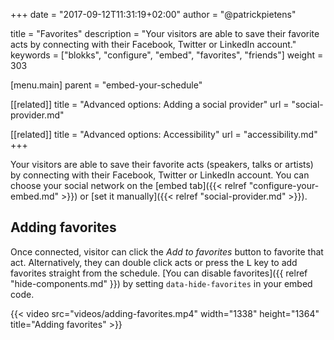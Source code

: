 +++
date            = "2017-09-12T11:31:19+02:00"
author          = "@patrickpietens"

title           = "Favorites"
description     = "Your visitors are able to save their favorite acts by connecting with their Facebook, Twitter or LinkedIn account."
keywords        = ["blokks", "configure", "embed", "favorites", "friends"]
weight          = 303

[menu.main]
parent          = "embed-your-schedule"

[[related]]
title = "Advanced options: Adding a social provider"
url = "social-provider.md"

[[related]]
title = "Advanced options: Accessibility"
url = "accessibility.md"
+++

Your visitors are able to save their favorite acts (speakers, talks or artists) <!-- and see where their friends are going --> by connecting with their Facebook, Twitter or LinkedIn account. You can choose your social network on the [embed tab]({{< relref "configure-your-embed.md" >}}) or [set it manually]({{< relref "social-provider.md" >}}).

## Adding favorites
Once connected, visitor can click the *Add to favorites* button to favorite that act. Alternatively, they can double click acts or press the <kbd>L</kbd> key to add favorites straight from the schedule. [You can disable favorites]({{ relref "hide-components.md" }}) by setting `data-hide-favorites` in your embed code.

{{< video src="videos/adding-favorites.mp4" width="1338" height="1364" title="Adding favorites" >}}

<!-- ## Friend activity
If some of your visitors' friends are attending the same event, they will pop up in several places in your schedule. This will show your visitors which speaker, band or performance their friends will be going to. [Disable this feature]({{< relref "hide-components.md" >}}) by setting `data-hide-friends`.

<span class='note'>Note: Unfortunately LinkedIn does not allow us to see your visitors' connections. Because of this, we can't show friend activity when using LinkedIn as your social provider.</span> -->
